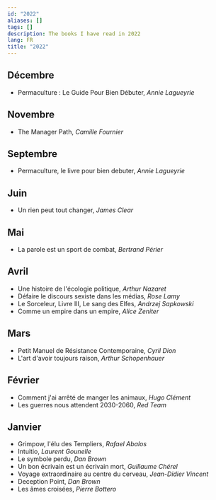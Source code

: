```yaml
---
id: "2022"
aliases: []
tags: []
description: The books I have read in 2022
lang: FR
title: "2022"
---
```

## Décembre
- Permaculture : Le Guide Pour Bien Débuter, _Annie Lagueyrie_
## Novembre
- The Manager Path, _Camille Fournier_
## Septembre
- Permaculture, le livre pour bien debuter, _Annie Lagueyrie_
## Juin
- Un rien peut tout changer, _James Clear_
## Mai
- La parole est un sport de combat, _Bertrand Périer_
## Avril
- Une histoire de l'écologie politique, _Arthur Nazaret_
- Défaire le discours sexiste dans les médias, _Rose Lamy_
- Le Sorceleur, Livre III, Le sang des Elfes, _Andrzej Sapkowski_
- Comme un empire dans un empire, _Alice Zeniter_
## Mars
- Petit Manuel de Résistance Contemporaine, _Cyril Dion_
- L'art d'avoir toujours raison, _Arthur Schopenhauer_
## Février
- Comment j'ai arrêté de manger les animaux, _Hugo Clément_
- Les guerres nous attendent 2030-2060, _Red Team_
## Janvier
- Grimpow, l'élu des Templiers, _Rafael Abalos_
- Intuitio, _Laurent Gounelle_
- Le symbole perdu, _Dan Brown_
- Un bon écrivain est un écrivain mort, _Guillaume Chérel_
- Voyage extraordinaire au centre du cerveau, _Jean-Didier Vincent_
- Deception Point, _Dan Brown_
- Les âmes croisées, _Pierre Bottero_













